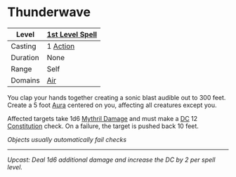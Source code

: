 # Thunderwave

| Level    | [1st Level Spell](1st%20Level%20Spells.md)          |
| -------- | --------------------------------------------------- |
| Casting  | 1 [Action](../../../../Game%20Procedures/Core%20Procedures/Action.md) |
| Duration | None                                                |
| Range    | Self                                                |
| Domains  | [Air](../../Spell%20Domains/Air.md)              |

You clap your hands together creating a sonic blast audible out to 300 feet. Create a 5 foot [Aura](../../Areas%20of%20Effect/Aura.md) centered on you, affecting all creatures except you.

Affected targets take 1d6 [Mythril Damage](../../../../Game%20Procedures/Combat/Damage%20Types/Mythril%20Damage.md) and must make a [DC](../../../../Game%20Procedures/Core%20Procedures/DC.md) 12 [Constitution](../../../../Player%20Characters/The%20Ability%20Scores/Constitution.md) check. On a failure, the target is pushed back 10 feet.

*Objects usually automatically fail checks*

---
*Upcast: Deal 1d6 additional damage and increase the DC by 2 per spell level.*
